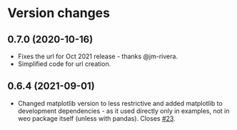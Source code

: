Version changes
===============

0.7.0 (2020-10-16)
------------------

- Fixes the url for Oct 2021 release - thanks @jm-rivera.
- Simplified code for url creation.

0.6.4 (2021-09-01)
------------------

- Changed matplotlib version to less restrictive and added
  matplotlib to development dependencies - as it used directly only 
  in examples, not in weo package itself (unless with pandas). 
  Closes [#23](https://github.com/epogrebnyak/weo-reader/issues/23).
  